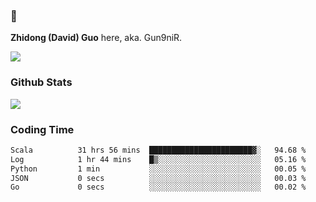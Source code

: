 ### 👋 

**Zhidong (David) Guo** here, aka. Gun9niR.

![](https://komarev.com/ghpvc/?username=Gun9niR&label=Total+Views)

### Github Stats

<img src="https://github-readme-stats.vercel.app/api?username=Gun9niR&count_private=true&show_icons=true&theme=vue-dark&hide_title=true">

### Coding Time

<!--START_SECTION:waka-->

```txt
Scala          31 hrs 56 mins  ███████████████████████▓░   94.68 %
Log            1 hr 44 mins    █▒░░░░░░░░░░░░░░░░░░░░░░░   05.16 %
Python         1 min           ░░░░░░░░░░░░░░░░░░░░░░░░░   00.05 %
JSON           0 secs          ░░░░░░░░░░░░░░░░░░░░░░░░░   00.03 %
Go             0 secs          ░░░░░░░░░░░░░░░░░░░░░░░░░   00.02 %
```

<!--END_SECTION:waka-->
